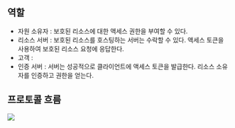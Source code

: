## 역할 
- 자원 소유자
  : 보호된 리소스에 대한 액세스 권한을 부여할 수 있다.  
- 리소스 서버
  : 보호된 리소스를 호스팅하는 서버는 수락할 수 있다. 
  액세스 토큰을 사용하여 보호된 리소스 요청에 응답한다.
- 고객
  : 
- 인증 서버 
  : 서버는 성공적으로 클라이언트에 액세스 토큰을 발급한다. 
  리소스 소유자를 인증하고 권한을 얻는다. 

## 프로토콜 흐름 

![](https://i.imgur.com/9OmDMN5.png)

